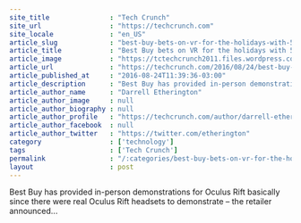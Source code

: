 ```yaml
---
site_title               : "Tech Crunch"
site_url                 : "https://techcrunch.com"
site_locale              : "en_US"
article_slug             : "best-buy-bets-on-vr-for-the-holidays-with-500-stores-demoing-oculus-rift"
article_title            : "Best Buy bets on VR for the holidays with 500 stores demoing Oculus Rift"
article_image            : "https://tctechcrunch2011.files.wordpress.com/2016/06/gettyimages-515878778.jpg?w=764&h=400&crop=1"
article_url              : "https://techcrunch.com/2016/08/24/best-buy-bets-on-vr-for-the-holidays-with-500-stores-demoing-oculus-rift/"
article_published_at     : "2016-08-24T11:39:36-03:00"
article_description      : "Best Buy has provided in-person demonstrations for Oculus Rift basically since there were real Oculus Rift headsets to demonstrate – the retailer announced..."
article_author_name      : "Darrell Etherington"
article_author_image     : null
article_author_biography : null
article_author_profile   : "https://techcrunch.com/author/darrell-etherington/"
article_author_facebook  : null
article_author_twitter   : "https://twitter.com/etherington"
category                 : ['technology']
tags                     : ['Tech Crunch']
permalink                : "/:categories/best-buy-bets-on-vr-for-the-holidays-with-500-stores-demoing-oculus-rift/"
layout                   : post
---
```


Best Buy has provided in-person demonstrations for Oculus Rift basically since there were real Oculus Rift headsets to demonstrate – the retailer announced...
